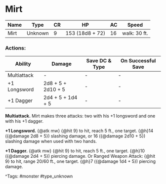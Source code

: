 # Mirt

| Name | Type | CR | HP | AC | Speed |
|------|------|----|----|----|-------|
| Mirt | Unknown | 9 | 153 (18d8 + 72) | 16 | walk: 30 ft. |

### Actions:

| Ability | Damage | Save DC & Type | On Successful Save |
|---------|--------|----------------|--------------------|
| Multiattack | - | - | - |
| +1 Longsword | 2d8 + 5 + 2d10 + 5 | - | - |
| +1 Dagger | 2d4 + 5 + 1d4 + 5 | - | - |


**Multiattack.** Mirt makes three attacks: two with his +1 longsword and one with his +1 dagger.

**+1 Longsword.** {@atk mw} {@hit 9} to hit, reach 5 ft., one target. {@h}14 ({@damage 2d8 + 5}) slashing damage, or 16 ({@damage 2d10 + 5}) slashing damage when used with two hands.

**+1 Dagger.** {@atk mw} {@hit 9} to hit, reach 5 ft., one target. {@h}10 ({@damage 2d4 + 5}) piercing damage. Or Ranged Weapon Attack: {@hit 9} to hit, range 20/60 ft., one target. {@h}7 ({@damage 1d4 + 5}) piercing damage.

^Tags: #monster #type_unknown